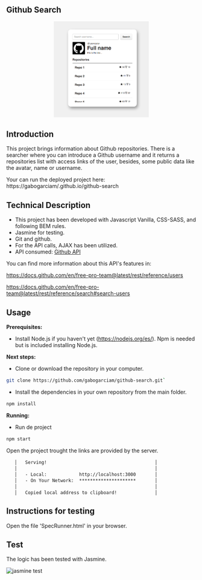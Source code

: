 ## Github Search

<p align="center">
  <img width="50%" height="50%" src="./public/images/Profile-screen.png">
</p>

## Introduction

This project brings information about Github repositories.
There is a searcher where you can introduce a Github username and it returns a repositories list with access links of the user, besides, some public data like the avatar, name or username.

Your can run the deployed project here: https://gabogarciam/.github.io/github-search

## Technical Description

- This project has been developed with Javascript Vanilla, CSS-SASS, and following BEM rules.
- Jasmine for testing.
- Git and github.
- For the API calls, AJAX has been utilized.
- API consumed: [Github API](https://docs.github.com/en/free-pro-team@latest/rest)

You can find more information about this API's features in:

https://docs.github.com/en/free-pro-team@latest/rest/reference/users

https://docs.github.com/en/free-pro-team@latest/rest/reference/search#search-users

## Usage

**Prerequisites:**

- Install Node.js if you haven't yet (https://nodejs.org/es/). Npm is needed but is included installing Node.js.

**Next steps:**

- Clone or download the repository in your computer.

```bash
git clone https://github.com/gabogarciam/github-search.git`
```
- Install the dependencies in your own repository from the main folder.

```bash
npm install
```

**Running:**

- Run de project
```bash
npm start
```

Open the project trought the links are provided by the server.

```
   │   Serving!                                        │
   │                                                   │
   │   - Local:            http://localhost:3000       │
   │   - On Your Network:  *********************       │
   │                                                   │
   │   Copied local address to clipboard!              │
```

## Instructions for testing

Open the file 'SpecRunner.html' in your browser.

## Test

The logic has been tested with Jasmine.

![jasmine test](./images/test-jasmine.png)